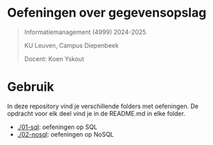 # Oefeningen over gegevensopslag
> Informatiemanagement (4999) 2024-2025 
> 
> KU Leuven, Campus Diepenbeek
>
> Docent: Koen Yskout

# Gebruik
In deze repository vind je verschillende folders met oefeningen. De opdracht voor elk deel vind je in de README.md in elke folder.

- [./01-sql](01-sql): oefeningen op SQL
- [./02-nosql](02-nosql): oefeningen op NoSQL

